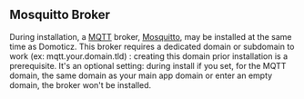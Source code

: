 ## Mosquitto Broker

During installation, a [MQTT](https://en.wikipedia.org/wiki/MQTT) broker, [Mosquitto](https://mosquitto.org/), may be installed at the same time as Domoticz. 
This broker requires a dedicated domain or subdomain to work (ex: mqtt.your.domain.tld) : creating this domain prior installation is a prerequisite.
It's an optional setting: during install if you set, for the MQTT domain, the same domain as your main app domain or enter an empty domain, the broker won't be installed.

